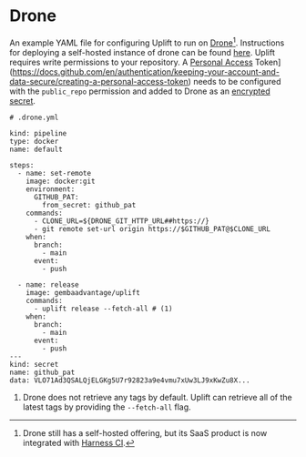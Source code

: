 # Drone

An example YAML file for configuring Uplift to run on [Drone](https://www.drone.io/)[^1]. Instructions for deploying a self-hosted instance of drone can be found [here](https://docs.drone.io/server/provider/github/). Uplift requires write permissions to your repository. A [Personal Access](https://docs.github.com/en/authentication/keeping-your-account-and-data-secure/creating-a-personal-access-token) Token](https://docs.github.com/en/authentication/keeping-your-account-and-data-secure/creating-a-personal-access-token) needs to be configured with the `public_repo` permission and added to Drone as an [encrypted secret](https://docs.drone.io/secret/encrypted/).

```{ .yaml .annotate linenums="1" }
# .drone.yml

kind: pipeline
type: docker
name: default

steps:
  - name: set-remote
    image: docker:git
    environment:
      GITHUB_PAT:
        from_secret: github_pat
    commands:
      - CLONE_URL=${DRONE_GIT_HTTP_URL##https://}
      - git remote set-url origin https://$GITHUB_PAT@$CLONE_URL
    when:
      branch:
        - main
      event:
        - push

  - name: release
    image: gembaadvantage/uplift
    commands:
      - uplift release --fetch-all # (1)
    when:
      branch:
        - main
      event:
        - push
---
kind: secret
name: github_pat
data: VLO71Ad3QSALQjELGKg5U7r92823a9e4vmu7xUw3LJ9xKwZu8X...
```

1. Drone does not retrieve any tags by default. Uplift can retrieve all of the latest tags by providing the `--fetch-all` flag.

[^1]: Drone still has a self-hosted offering, but its SaaS product is now integrated with [Harness CI](https://harness.io/).
